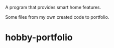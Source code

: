 A program that provides smart home features.

Some files from my own created code to portfolio.
# hobby-portfolio
